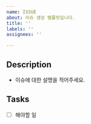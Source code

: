 ```yaml
---
name: ISSUE
about: 이슈 생성 템플릿입니다.
title: ''
labels: ''
assignees: ''

---
```


## Description
- 이슈에 대한 설명을 적어주세요.

## Tasks
 - [ ]  해야할 일
